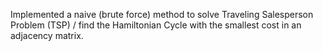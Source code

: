 Implemented a naive (brute force) method to solve Traveling Salesperson Problem (TSP) / find the Hamiltonian Cycle with the smallest cost in an adjacency matrix.
